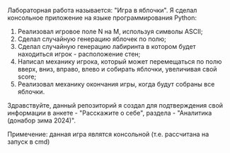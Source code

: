 Лабораторная работа называется: "Игра в яблочки". 
Я сделал консольное приложение на языке программирования Python: 
1) Реализовал игровое поле N на M, используя символы ASCII;
2) Сделал случайную генерацию яблочек по полю;
3) Сделал случайную генерацию лабиринта в котором будет находиться игрок - расположение стен; 
3) Написал механику игрока, который может перемещаться по полю вверх, вниз, вправо, влево и собирать яблочки, увеличивая свой score;
4) Реализовал механику окончания игры, когда будут собраны все яблочки.

Здравствуйте, данный репозиторий я создал для подтверждения свой информации в анкете - "Расскажите о себе", раздела - "Аналитика (донабор зима 2024)".

Примечение: данная игра являтся консольной (т.е. рассчитана на запуск в cmd)
